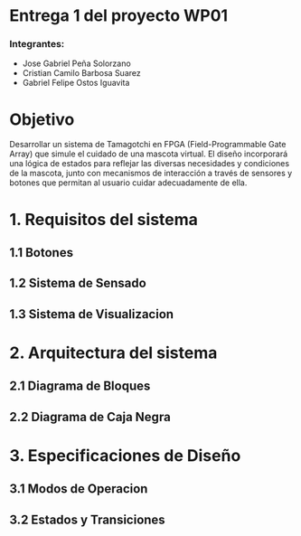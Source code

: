 # Entrega 1 del proyecto WP01

### Integrantes:
- Jose Gabriel Peña Solorzano
- Cristian Camilo Barbosa Suarez
- Gabriel Felipe Ostos Iguavita

# Objetivo

Desarrollar un sistema de Tamagotchi en FPGA (Field-Programmable Gate Array) que simule el cuidado de una mascota virtual. El diseño incorporará una lógica de estados para reflejar las diversas necesidades y condiciones de la mascota, junto con mecanismos de interacción a través de sensores y botones que permitan al usuario cuidar adecuadamente de ella.

# 1. Requisitos del sistema

## 1.1 Botones
## 1.2 Sistema de Sensado
## 1.3 Sistema de Visualizacion

# 2. Arquitectura del sistema

## 2.1 Diagrama de Bloques
## 2.2 Diagrama de Caja Negra

# 3. Especificaciones de Diseño

## 3.1 Modos de Operacion
## 3.2 Estados y Transiciones